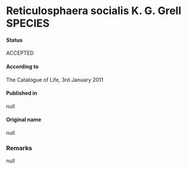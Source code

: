 Reticulosphaera socialis K. G. Grell SPECIES
=======

#### Status
ACCEPTED

#### According to
The Catalogue of Life, 3rd January 2011

#### Published in
null

#### Original name
null

### Remarks
null